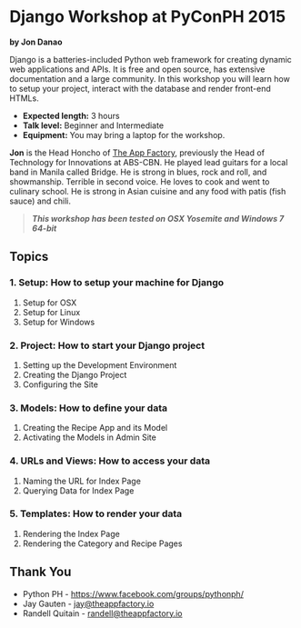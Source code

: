 # Django Workshop at PyConPH 2015

**by Jon Danao**

Django is a batteries-included Python web framework for creating dynamic web applications and APIs. It is free and open source, has extensive documentation and a large community. In this workshop you will learn how to setup your project, interact with the database and render front-end HTMLs.

* **Expected length:** 3 hours
* **Talk level:** Beginner and Intermediate
* **Equipment:** You may bring a laptop for the workshop.

**Jon** is the Head Honcho of [The App Factory](http://theappfactory.io/), previously the Head of Technology for Innovations at ABS-CBN. He played lead guitars for a local band in Manila called Bridge. He is strong in blues, rock and roll, and showmanship. Terrible in second voice. He loves to cook and went to culinary school. He is strong in Asian cuisine and any food with patis (fish sauce) and chili.

> **_This workshop has been tested on OSX Yosemite and Windows 7 64-bit_**

## Topics

### 1. Setup: How to setup your machine for Django

1. Setup for OSX
2. Setup for Linux
3. Setup for Windows

### 2. Project: How to start your Django project

1. Setting up the Development Environment
2. Creating the Django Project
3. Configuring the Site

### 3. Models: How to define your data

1. Creating the Recipe App and its Model
2. Activating the Models in Admin Site

### 4. URLs and Views: How to access your data

1. Naming the URL for Index Page
2. Querying Data for Index Page

### 5. Templates: How to render your data

1. Rendering the Index Page
2. Rendering the Category and Recipe Pages


## Thank You

* Python PH - https://www.facebook.com/groups/pythonph/
* Jay Gauten - jay@theappfactory.io
* Randell Quitain - randell@theappfactory.io